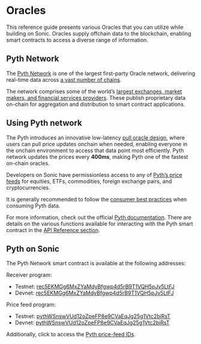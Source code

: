
# Oracles  
This reference guide presents various Oracles that you can utilize while building on Sonic. Oracles supply offchain data to the blockchain, enabling smart contracts to access a diverse range of information.

## Pyth Network

The [Pyth Network](https://pyth.network/) is one of the largest first-party Oracle network, delivering real-time data across [a vast number of chains](https://docs.pyth.network/price-feeds/contract-addresses).

The network comprises some of the world’s [largest exchanges, market makers, and financial services providers](https://pyth.network/publishers). These publish proprietary data on-chain for aggregation and distribution to smart contract applications. 

## Using Pyth network

The Pyth introduces an innovative low-latency [pull oracle design](https://docs.pyth.network/documentation/pythnet-price-feeds/on-demand), where users can pull price updates onchain when needed, enabling everyone in the onchain environment to access that data point most efficiently. Pyth network updates the prices every **400ms**, making Pyth one of the fastest on-chain oracles.

Developers on Sonic have permissionless access to any of [Pyth’s price feeds](https://pyth.network/developers/price-feed-ids) for equities, ETFs, commodities, foreign exchange pairs, and cryptocurrencies.

 It is generally recommended to follow the [consumer best practices](https://docs.pyth.network/documentation/pythnet-price-feeds/best-practices) when consuming Pyth data.

For more information, check out the official [Pyth documentation](https://docs.pyth.network/price-feeds). There are details on the various functions available for interacting with the Pyth smart contract in the [API Reference section](https://api-reference.pyth.network/price-feeds/evm/getPrice).

## Pyth on Sonic

The Pyth Network smart contract is available at the following addresses:

Receiver program:

- Testnet: [rec5EKMGg6MxZYaMdyBfgwp4d5rB9T1VQH5pJv5LtFJ](https://explorer.sonic.game/address/rec5EKMGg6MxZYaMdyBfgwp4d5rB9T1VQH5pJv5LtFJ?cluster=testnet)
- Devnet: [rec5EKMGg6MxZYaMdyBfgwp4d5rB9T1VQH5pJv5LtFJ](https://explorer.sonic.game/address/rec5EKMGg6MxZYaMdyBfgwp4d5rB9T1VQH5pJv5LtFJ?cluster=devnet)

Price feed program:

- Testnet: [pythWSnswVUd12oZpeFP8e9CVaEqJg25g1Vtc2biRsT](https://explorer.sonic.game/address/pythWSnswVUd12oZpeFP8e9CVaEqJg25g1Vtc2biRsT?cluster=testnet)
- Devnet: [pythWSnswVUd12oZpeFP8e9CVaEqJg25g1Vtc2biRsT](https://explorer.sonic.game/address/pythWSnswVUd12oZpeFP8e9CVaEqJg25g1Vtc2biRsT?cluster=devnet)

Additionally, click to access the [Pyth price-feed IDs](https://pyth.network/developers/price-feed-ids).